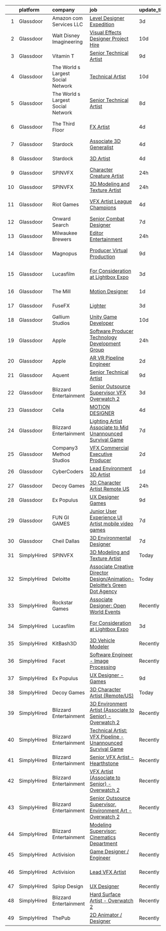 

|    | platform    | company                            | job                                                                                                                                                                                                                                                                                                                                                                                                                                                                                                                                                                                                                                                                                                                                                                                                                                                                                                                                                                                                                                                                                                                                                                                                                                                                                                                                                                                 | update_time   | location                     |
|---:|:------------|:-----------------------------------|:------------------------------------------------------------------------------------------------------------------------------------------------------------------------------------------------------------------------------------------------------------------------------------------------------------------------------------------------------------------------------------------------------------------------------------------------------------------------------------------------------------------------------------------------------------------------------------------------------------------------------------------------------------------------------------------------------------------------------------------------------------------------------------------------------------------------------------------------------------------------------------------------------------------------------------------------------------------------------------------------------------------------------------------------------------------------------------------------------------------------------------------------------------------------------------------------------------------------------------------------------------------------------------------------------------------------------------------------------------------------------------|:--------------|:-----------------------------|
|  1 | Glassdoor   | Amazon com Services LLC            | [Level Designer  Expedition](https://www.glassdoor.com/partner/jobListing.htm?pos=111&ao=1136043&s=58&guid=00000183926658739a00694473d4bb44&src=GD_JOB_AD&t=SR&vt=w&cs=1_9635e1d6&cb=1664608524655&jobListingId=1008165924673&jrtk=3-0-1ge96cm4ukcm2801-1ge96cm5him8q800-46c45f87273b333f-)                                                                                                                                                                                                                                                                                                                                                                                                                                                                                                                                                                                                                                                                                                                                                                                                                                                                                                                                                                                                                                                                                         | 3d            | Irvine, CA                   |
|  2 | Glassdoor   | Walt Disney Imagineering           | [Visual Effects Designer  Project Hire](https://www.glassdoor.com/partner/jobListing.htm?pos=113&ao=1136043&s=58&guid=00000183926658739a00694473d4bb44&src=GD_JOB_AD&t=SR&vt=w&cs=1_2bd1ba3e&cb=1664608524656&jobListingId=1008150849768&jrtk=3-0-1ge96cm4ukcm2801-1ge96cm5him8q800-5c07a0fb031a175c-)                                                                                                                                                                                                                                                                                                                                                                                                                                                                                                                                                                                                                                                                                                                                                                                                                                                                                                                                                                                                                                                                              | 10d           | Glendale, CA                 |
|  3 | Glassdoor   | Vitamin T                          | [Senior Technical Artist](https://www.glassdoor.com/partner/jobListing.htm?pos=108&ao=1110586&s=58&guid=00000183926658739a00694473d4bb44&src=GD_JOB_AD&t=SR&vt=w&cs=1_966c948a&cb=1664608524654&jobListingId=1008154263100&cpc=6FC5BA77C9A4CD78&jrtk=3-0-1ge96cm4ukcm2801-1ge96cm5him8q800-735d5386cd36d417--6NYlbfkN0DMrcEu7yrtATojKJA7cEzGQ3FdRGWLh0CZQInL4ECGI6k5tN82kdM0cJmh4vC7GgimUtxDZ2TNdnAUj-6yxN_EorPpK-IfV9EsXRNvlGrH_q3mRhyM-04_qkXCRtTOQysQlpoZHqDPDOu0z0ioc7sHxV-IzYeRwZaRvgHLTG00zjl5EpSArojfS_Appf7DKhzCRdTtBdvpVTNAIJne3T68j46LYy57fRShP908A6koDOYBqfDjBldxV-xEHIVkm3PwuxVZo8SyzGhouIBEaXhWn1LA80fkPzocG6sVj48UL3szjap70Vgr92gr_Aodh9-8oDkNn2nsQdlrk-ZvHMihV2bWabdFkzKbOM8jSPcup9wjI8UlrhS0M9KyFKg1v9USFMuMAX89eGC2Y_ZtKHtpM7bUJcoELL-bkmcA0TQLLrJQ02GQpVBWv3Vki1c9q9mi_9T5Bzi8pouVHtKgFvF4423YmiS_CLJhL_yVzCoKtw%3D%3D)                                                                                                                                                                                                                                                                                                                                                                                                                                                                                                                                           | 9d            | Sausalito, CA                |
|  4 | Glassdoor   | The World s Largest Social Network | [Technical Artist](https://www.glassdoor.com/partner/jobListing.htm?pos=107&ao=1110586&s=58&guid=00000183926658739a00694473d4bb44&src=GD_JOB_AD&t=SR&vt=w&ea=1&cs=1_4cf87e44&cb=1664608524655&jobListingId=1008152609394&cpc=C4A69CCDBB3B9599&jrtk=3-0-1ge96cm4ukcm2801-1ge96cm5him8q800-f4704476e21baf2e--6NYlbfkN0DSgjPPcnEdvoK3uuxfISLALE6pB1FR7YSHOr_tSg5_QGIhoz_2VqUepdcKLBLI_zTYRTCT7JhMtuCzHb0Oliz6FG0C2h6_WcPQ0LrD8cCpioORXp_DZRbl_vvbFNtds92m0_tpI1ukYR3DwF1D-hGwNXeviqYsMHIPWO4BUkT9wTmIMbgmjDYoe8r24QS-68-M1tu2YhQStebdgKbu3Ut1hCdYS-Rq11njH693Iwn8oYBoYPVUt7IMZix4rPDq8ZP-XHBQL39mfyJAJfCWVttdvI6-R02Ln63ZEQWTlCZ_KtmK_0UZ783JPWKlFD32on3O3Q8zRSbeLqXOFtGdjOGVDP5vqBAGjtNAQ9iNTTlKzgVwo_V3Lsyd7fRKliF_sIE_bZQMNdDr8X6bg1mJV_UxUGF2Dqx_zTniE0OOlIffQSgH7sjtDVQ6eAHXUj178IGX5x1infuDTqbX2w4-3MVOrtgRq9dfPXCiX4R5RZRXj9DGDs0Q2XiFpFf6Jd1erKuaD-LmbQncysn2cstuBCseBPMeyeF2SEOjlucu3i8IP4wT5iJNhF9-VhRoB2GeEDBeQ7CuszMJ7_5Q0T7VnZ7t)                                                                                                                                                                                                                                                                                                                                                                                                                                         | 10d           | Los Angeles, CA              |
|  5 | Glassdoor   | The World s Largest Social Network | [Senior Technical Artist](https://www.glassdoor.com/partner/jobListing.htm?pos=104&ao=1110586&s=58&guid=00000183926658739a00694473d4bb44&src=GD_JOB_AD&t=SR&vt=w&ea=1&cs=1_a4cad576&cb=1664608524654&jobListingId=1008156567880&cpc=FD1C1DA32C38CFA7&jrtk=3-0-1ge96cm4ukcm2801-1ge96cm5him8q800-8a98ace1b10be4ee--6NYlbfkN0DSgjPPcnEdvoK3uuxfISLALE6pB1FR7YSHOr_tSg5_QGIhoz_2VqUepdcKLBLI_zQzTQBxFnNwLgYr54182ayk27VR9mGs31WGf8oLUq3IQ3WRzRkMbqPtK6oOaz54b3_OAZeqq0FVZMF2RYcuzjjIoIcXiPv67xjlRGeD6YbJyLJUG_F2oE5REiIARlTaSaIArjnnGPUvnmkN6Tb3K55r5ud35yAsdpw--6R8_hPCGw_XP-EltvrtiPfXT7PgZtpZzkQ7bI4zknedz4VccB1yB2NFzRuUCyU59l5o52eJBg3cYgqyNHXLqF2rktNVzHV21C0vuF84NmOyke6RZuBJ-0mmWs8xUfw8u9vUxSIu7qbYl9i0urcHg7mAyi5sVb8dKF6XaaR194M0nDnoD87Tfr7TyhnUPzwIYLJWel4FtB7F7Ch8K_lEDH7X77mghcXmiVnGqwkYo-D5-YArMraWzhrCCpjr7Vj1JxCgChjaYBpPW-b7a5oyvRB2WWlUvxzPz9p8_o-V48JrIPgsUm-ZeIPMVAVUI2vNUtTPj3P_yaPj78iYpk2Jd9ATdm1UDsadkqxoUjxGTk7plz1jSCFg)                                                                                                                                                                                                                                                                                                                                                                                                                                  | 8d            | Sausalito, CA                |
|  6 | Glassdoor   | The Third Floor                    | [FX Artist](https://www.glassdoor.com/partner/jobListing.htm?pos=130&ao=1136043&s=58&guid=00000183926658739a00694473d4bb44&src=GD_JOB_AD&t=SR&vt=w&cs=1_c767685c&cb=1664608524659&jobListingId=1008164250946&jrtk=3-0-1ge96cm4ukcm2801-1ge96cm5him8q800-9bcadc9e18d6cdb3-)                                                                                                                                                                                                                                                                                                                                                                                                                                                                                                                                                                                                                                                                                                                                                                                                                                                                                                                                                                                                                                                                                                          | 4d            | Los Angeles, CA              |
|  7 | Glassdoor   | Stardock                           | [Associate 3D Generalist](https://www.glassdoor.com/partner/jobListing.htm?pos=119&ao=1136043&s=58&guid=00000183926658739a00694473d4bb44&src=GD_JOB_AD&t=SR&vt=w&ea=1&cs=1_59335cc2&cb=1664608524656&jobListingId=1008164168114&jrtk=3-0-1ge96cm4ukcm2801-1ge96cm5him8q800-ebb0d5b82c5ae4be-)                                                                                                                                                                                                                                                                                                                                                                                                                                                                                                                                                                                                                                                                                                                                                                                                                                                                                                                                                                                                                                                                                       | 4d            | Plymouth, MI                 |
|  8 | Glassdoor   | Stardock                           | [3D Artist](https://www.glassdoor.com/partner/jobListing.htm?pos=114&ao=1136043&s=58&guid=00000183926658739a00694473d4bb44&src=GD_JOB_AD&t=SR&vt=w&ea=1&cs=1_4d819809&cb=1664608524656&jobListingId=1008164168109&jrtk=3-0-1ge96cm4ukcm2801-1ge96cm5him8q800-268ab53375252d01-)                                                                                                                                                                                                                                                                                                                                                                                                                                                                                                                                                                                                                                                                                                                                                                                                                                                                                                                                                                                                                                                                                                     | 4d            | Plymouth, MI                 |
|  9 | Glassdoor   | SPINVFX                            | [Character Creature Artist](https://www.glassdoor.com/partner/jobListing.htm?pos=123&ao=1136043&s=58&guid=00000183926658739a00694473d4bb44&src=GD_JOB_AD&t=SR&vt=w&ea=1&cs=1_9c22d3fb&cb=1664608524657&jobListingId=1008174540936&jrtk=3-0-1ge96cm4ukcm2801-1ge96cm5him8q800-ac0f76e18009be51-)                                                                                                                                                                                                                                                                                                                                                                                                                                                                                                                                                                                                                                                                                                                                                                                                                                                                                                                                                                                                                                                                                     | 24h           | Atlanta, GA                  |
| 10 | Glassdoor   | SPINVFX                            | [3D Modeling and Texture Artist](https://www.glassdoor.com/partner/jobListing.htm?pos=122&ao=1136043&s=58&guid=00000183926658739a00694473d4bb44&src=GD_JOB_AD&t=SR&vt=w&ea=1&cs=1_cd764910&cb=1664608524657&jobListingId=1008173934920&jrtk=3-0-1ge96cm4ukcm2801-1ge96cm5him8q800-09211dd30cbb7cf5-)                                                                                                                                                                                                                                                                                                                                                                                                                                                                                                                                                                                                                                                                                                                                                                                                                                                                                                                                                                                                                                                                                | 24h           | Atlanta, GA                  |
| 11 | Glassdoor   | Riot Games                         | [VFX Artist   League  Champions](https://www.glassdoor.com/partner/jobListing.htm?pos=121&ao=1136043&s=58&guid=00000183926658739a00694473d4bb44&src=GD_JOB_AD&t=SR&vt=w&ea=1&cs=1_490f153e&cb=1664608524657&jobListingId=1008164057372&jrtk=3-0-1ge96cm4ukcm2801-1ge96cm5him8q800-46a44d1732f1897e-)                                                                                                                                                                                                                                                                                                                                                                                                                                                                                                                                                                                                                                                                                                                                                                                                                                                                                                                                                                                                                                                                                | 4d            | Los Angeles, CA              |
| 12 | Glassdoor   | Onward Search                      | [Senior Combat Designer](https://www.glassdoor.com/partner/jobListing.htm?pos=106&ao=1110586&s=58&guid=00000183926658739a00694473d4bb44&src=GD_JOB_AD&t=SR&vt=w&cs=1_e3de97b3&cb=1664608524654&jobListingId=1008157895761&cpc=F41FEAB56D215062&jrtk=3-0-1ge96cm4ukcm2801-1ge96cm5him8q800-45684f1118b53b12--6NYlbfkN0B7YoEZZ2QAGDyEGGmBPAUWSHc1Mt3sMCn9FehKcWA3w0R0aH9tn_iPRcrT6N-MqNQRAKnzqfndb9N0HbUJyMyNZRuvporvmuN0JhQCUEraa3qho7O8vmWkZjiiT7jYxgtkTz1fYFLAkMlwQj0Y0deNjgwfiPa4KrL7iGDzrLaKJfFeKxKcScDf5b18js5axku29bNZ-5TZBnuJkk1CICs6RN8ReywmVz_zcTRZXA2VxCFJFYfc8HXeO4Ckjsfvj-ZAq7V8HZ_B1fsOcMkOBm49RMq4ZyKWAf3O6MbYvOMDLBLeUyPj8aV7AnaRGuzmQullEcfAIgN1XCqqsQGw9CdDdq8kjlHoA9s6CW_l-R7eIF8sp0e-N6sZpewVWP97GHy3wLppvS3jCLvMjmcobPhY5t1sn6RBTiJT5iTpkJRHyRpOgHa-W2rRAOiLLqABpqKoPvO1QQXdPXFdSRbscBblXuUkP_3cnYCbKLVhBgWqGe_fmls0ArmV9es135zBzZcArTwHMmA2lG16N7VQ4vZtvNFTskgT_fQb9Eq47CYia-QbQvu2HadDx3jTwNPXp1nueXISqz3zAYfjOugysA2j-9PtVOz8lQsUWNvEnlyNLzdgqmmp6pJMI2uDPY9vLEjhBMzUI61uPQzRLcS97M4kw2d084-2vUhCeEB1rU9UqZb1_wBhEeOCtCz1fhJilqHl0tCwBnpwLuUFD4zjTMNseubUkM1iuDK2c5swQvqz9hwv3_vJGDb7viPYaMBGDkQdQI4QRFesJsMx9z_ebXgOSFMUJ_2L_b1_Z6jK-ajfRmoqrOp7dRF8y7gzlTqs9cfidt_TynZD9aA4jBDdOAoI5gy3tmTgGiHZspkeOgP11yEKvPmb-mxK50PxMIKNuz4_G1XN27rdZWXb642JP5UJ_zlretCxj4rDRC7YGOeRkhdOfTO6_OBh_S8lAZ4I9D-zsWfzWUwliNRH6zcY2kvKcL_GLw_cOkLEeXb9a3nWVKU80fXIJpUs)        | 7d            | Waltham, MA                  |
| 13 | Glassdoor   | Milwaukee Brewers                  | [Editor   Entertainment](https://www.glassdoor.com/partner/jobListing.htm?pos=129&ao=1136043&s=58&guid=00000183926658739a00694473d4bb44&src=GD_JOB_AD&t=SR&vt=w&cs=1_5c0dcdf8&cb=1664608524659&jobListingId=1008175428666&jrtk=3-0-1ge96cm4ukcm2801-1ge96cm5him8q800-f72ff9a59ed39f97-)                                                                                                                                                                                                                                                                                                                                                                                                                                                                                                                                                                                                                                                                                                                                                                                                                                                                                                                                                                                                                                                                                             | 24h           | Milwaukee, WI                |
| 14 | Glassdoor   | Magnopus                           | [Producer  Virtual Production](https://www.glassdoor.com/partner/jobListing.htm?pos=126&ao=1136043&s=58&guid=00000183926658739a00694473d4bb44&src=GD_JOB_AD&t=SR&vt=w&ea=1&cs=1_dd02daf8&cb=1664608524657&jobListingId=1008154539182&jrtk=3-0-1ge96cm4ukcm2801-1ge96cm5him8q800-e664e79d5a35fd73-)                                                                                                                                                                                                                                                                                                                                                                                                                                                                                                                                                                                                                                                                                                                                                                                                                                                                                                                                                                                                                                                                                  | 9d            | Los Angeles, CA              |
| 15 | Glassdoor   | Lucasfilm                          | [For Consideration at Lightbox Expo](https://www.glassdoor.com/partner/jobListing.htm?pos=112&ao=1136043&s=58&guid=00000183926658739a00694473d4bb44&src=GD_JOB_AD&t=SR&vt=w&cs=1_eee6085b&cb=1664608524655&jobListingId=1008165011124&jrtk=3-0-1ge96cm4ukcm2801-1ge96cm5him8q800-93e1fa1c0d1a1d19-)                                                                                                                                                                                                                                                                                                                                                                                                                                                                                                                                                                                                                                                                                                                                                                                                                                                                                                                                                                                                                                                                                 | 3d            | San Francisco, CA            |
| 16 | Glassdoor   | The Mill                           | [Motion Designer](https://www.glassdoor.com/partner/jobListing.htm?pos=110&ao=1136043&s=58&guid=00000183926658739a00694473d4bb44&src=GD_JOB_AD&t=SR&vt=w&ea=1&cs=1_99105317&cb=1664608524655&jobListingId=1008172668446&jrtk=3-0-1ge96cm4ukcm2801-1ge96cm5him8q800-d2056aff12c87ada-)                                                                                                                                                                                                                                                                                                                                                                                                                                                                                                                                                                                                                                                                                                                                                                                                                                                                                                                                                                                                                                                                                               | 1d            | New York, NY                 |
| 17 | Glassdoor   | FuseFX                             | [Lighter](https://www.glassdoor.com/partner/jobListing.htm?pos=124&ao=1136043&s=58&guid=00000183926658739a00694473d4bb44&src=GD_JOB_AD&t=SR&vt=w&cs=1_fecfab95&cb=1664608524657&jobListingId=1008165717809&jrtk=3-0-1ge96cm4ukcm2801-1ge96cm5him8q800-b846d030f836c6c0-)                                                                                                                                                                                                                                                                                                                                                                                                                                                                                                                                                                                                                                                                                                                                                                                                                                                                                                                                                                                                                                                                                                            | 3d            | New York, NY                 |
| 18 | Glassdoor   | Gallium Studios                    | [Unity Game Developer](https://www.glassdoor.com/partner/jobListing.htm?pos=116&ao=1136043&s=58&guid=00000183926658739a00694473d4bb44&src=GD_JOB_AD&t=SR&vt=w&cs=1_4c54a571&cb=1664608524656&jobListingId=1008150687011&jrtk=3-0-1ge96cm4ukcm2801-1ge96cm5him8q800-c88d89332377ea02-)                                                                                                                                                                                                                                                                                                                                                                                                                                                                                                                                                                                                                                                                                                                                                                                                                                                                                                                                                                                                                                                                                               | 10d           | Remote                       |
| 19 | Glassdoor   | Apple                              | [Software Producer  Technology Development Group](https://www.glassdoor.com/partner/jobListing.htm?pos=101&ao=1110586&s=58&guid=00000183926658739a00694473d4bb44&src=GD_JOB_AD&t=SR&vt=w&cs=1_8856c794&cb=1664608524654&jobListingId=1008173222064&cpc=8795CF9063CD573D&jrtk=3-0-1ge96cm4ukcm2801-1ge96cm5him8q800-bbde77c0eda9dd87--6NYlbfkN0BvKrLyj5gPmtZO9T8euul8TCxuuKNOtzRJOomxnwSEodTz2Bc-sPZl29JElYHfcoQWcmK43CiY01OjYT5WfEt5Jj8lTaHpC6MYrdELvcuQ-2CozKJfq4aIc4_apKyHse6AUvlraG_ZO7ze3NbI2bVSTZOanUDtUkvOm0YQ_8YzzAVrcunDE-Ek-w7LSTgib9REZVosKGJneA8XDkO-Gy8R3AuFt8E__aGxt-D1NVjeS_vdi-32e_QAWy2JsqeBuh-oN-QqXx56FLUOeT8KMyjjQfesAPlPCh_O1XH3lvXwZmteRWkliAEbEdC6pnQFqAM8iJHv5GBxocZAATRdtjW4wSe1BpQLc_438J3odvE1-VXFToQkZ6R_9SrunADUHb7ULEtReDF2C4jkH5hiiUd9dPAE2ofrrwuZmU3D_Ksh_K_1rEGNEULxeSsfhgoXTyQ9BSGYbz1uXeghQhAb7bI7113m86ak1FeKHQGHOrfqMv6mVoU80wWqsEKxJ7DPUZETzbx921pX7_C_bLU58Vk-DdwKIzRa8_vx32CGy-90epZdZwtJbvw-6VYLZkMsZOBqyM3u-dFlHcfeqQad3ZJmeTn7vkYFtC_uaVWaGOajS4JZeH6uYYzecE2gu8X9dJ-5e_Py0phOr8Lgbax1i3BcNjbzNu9b5_9jaB8sRNuVQzxgS5xj6GXOh85CScA5lqS3FfA71JAPi2evLMMWx1SZ8-ul4KLNhfrae8gpAIAXc2VqiudfnsdDWK-jq3lMxhVDfsCOrS_C-vX7DRQ2fj848J2afc4JDylvjnw-sFEgDfLnYwwn0t4B5mrgtbDvOzaaUdUBqi-RYoiupCmlJASJ7VFIcc2NfXeCSc2cImn90ABGJ6U68uGBmUhGmYIQFug9UEvLV442p8aEpofIFr8BdnTM0vHyXStGvSiJ14YOEJR3jXhibMGgDH4TAGUGHAHtImMb7MBjZgfl2_S97j470DppXv272H8%3D) | 24h           | Culver City, CA              |
| 20 | Glassdoor   | Apple                              | [AR VR Pipeline Engineer](https://www.glassdoor.com/partner/jobListing.htm?pos=102&ao=1110586&s=58&guid=00000183926658739a00694473d4bb44&src=GD_JOB_AD&t=SR&vt=w&cs=1_51e69de5&cb=1664608524654&jobListingId=1008167611600&jrtk=3-0-1ge96cm4ukcm2801-1ge96cm5him8q800-7f07361192d5dd8a--6NYlbfkN0BvKrLyj5gPmtZO9T8euul8TCxuuKNOtzRJOomxnwSEodTz2Bc-sPZl1dBMH13w-jNdNQaFf-lF6kL1aEhJ4eiuAXTha0QvAvu907Z2VYn0VJoxU7cAlBZlFPS1G7aYLqrMAUepxkDoRYj5djL18fyLw83N7Y0s2ePHYzB0Wp7YoIAv07rczKGhWlU4uKaRbmv6nNBHzHictATy1x3q0qaCNNNSjndFBDn6Me6UiZAUT11M8BItCqx9_Eui3NwWihIW6fyg_Pl5aTFO2aM6u3aeN4MVXncIHNhpbSIVI9h6v8sViH3a5d1vOL3yWogdC8MLkBVywW95JmQxgCUtDwgUMpcYs8-CNmsUz7cih27TF76sHr_Hx1CdIltvyrRVAw1boxogK4XT9TQL3HFhSqsHyWKNiFbM7DLvJEVDyH4iF9Y9Z37T3PFVCB0uAJ-VjaExLVImItQF978Duq3jO-EHzDTheOyyuT9j60YHcSlbCg1N7M5GdK6n3O8GUzjgPU9HghPEVgzJepgYgvkR6azWRWNvUJ1lO3V-8k-XEAU8ieRArU645beGpdQBc4_VLrgkncZjdbHlnR2E9EubQQQxqS8LV5xt9ODrk_ZRTrN1drgT93JrUiUcimsgPpMIUeff2kNHEDbEPJ9bRKsg0ZiroSxDM_hFrJsMYGhZ4LG02xGU9UPIE0kXcJn-9sES_BTmrrQ1Y97fl8D7yvrSGIBwbCAYjEfgcMq_w0R1wjOStwkjCx6zMGfmMwxIZDM3ZmeSSTB0juEvsyZHDw1a_K3FseamUbPXpV3vOfGupJbSru18rJa2h2xIL2JLuDHa5PqGHZ9Q535gXALM4rZdHXhcC4Mg46L5ukX4k7ERbbh2-oEviEpBmaLLLHbFqVBObO5xHK-p6eusuKCemHNPEo64jUB7fdaQMJ5BmJFkpCqnf1Q477O602s3G45Rpx2ip3U%3D)                                                                              | 2d            | Seattle, WA                  |
| 21 | Glassdoor   | Aquent                             | [Senior Technical Artist](https://www.glassdoor.com/partner/jobListing.htm?pos=109&ao=1110586&s=58&guid=00000183926658739a00694473d4bb44&src=GD_JOB_AD&t=SR&vt=w&cs=1_9cc10e21&cb=1664608524655&jobListingId=1008154486844&cpc=AC285F3A3ECA6BB0&jrtk=3-0-1ge96cm4ukcm2801-1ge96cm5him8q800-c371dedfddfc560d--6NYlbfkN0DMrcEu7yrtATojKJA7cEzGQ3FdRGWLh0CZQInL4ECGI9gD0Wolx9R2v-Aex0-GK04aE9jC2UzCN24q9zsWhS9u588-s1EzI7cyfe1t_2ur-aEpXVeQEkL3vur-y7qT8URpPcgE5cQyI2C0-pfdzIUYQRtqI4HwZzD6r8CDlh-FiqKY7H2npKBZeL4ZfqX4C77URGa6O7TcoYFeiZ_WAzabNj-VuvwmXuow9wqWInqcTguhOwh1iCgcqvuW7wMoqlVpBWVsqK0_3BNxPqrjhtcFojR4dsOXNaW4MPGwSAFla9GViRzWBusJLu1IQCIH51KTz81uW6jjn8VBLjbyQx_uHYPYKkZpCSBYiS-D8TqHbKvWf4R8eMfYVv1xdXFjpel_TqUnFWHadxMi5LWQCtjX7eo6VNxokA9Ne2TdsQBgsC7i8X9KY9QoGeHDHKfyoSQdaI_SNv_Jmg%3D%3D)                                                                                                                                                                                                                                                                                                                                                                                                                                                                                                                                                                           | 9d            | Sausalito, CA                |
| 22 | Glassdoor   | Blizzard Entertainment             | [Senior Outsource Supervisor  VFX   Overwatch 2](https://www.glassdoor.com/partner/jobListing.htm?pos=127&ao=1136043&s=58&guid=00000183926658739a00694473d4bb44&src=GD_JOB_AD&t=SR&vt=w&cs=1_facb93e3&cb=1664608524657&jobListingId=1008165851603&jrtk=3-0-1ge96cm4ukcm2801-1ge96cm5him8q800-9025c0dc214e1953-)                                                                                                                                                                                                                                                                                                                                                                                                                                                                                                                                                                                                                                                                                                                                                                                                                                                                                                                                                                                                                                                                     | 3d            | Irvine, CA                   |
| 23 | Glassdoor   | Cella                              | [MOTION DESIGNER](https://www.glassdoor.com/partner/jobListing.htm?pos=117&ao=1136043&s=58&guid=00000183926658739a00694473d4bb44&src=GD_JOB_AD&t=SR&vt=w&cs=1_e85aab60&cb=1664608524656&jobListingId=1008163471029&jrtk=3-0-1ge96cm4ukcm2801-1ge96cm5him8q800-66819a5d2978bf0d-)                                                                                                                                                                                                                                                                                                                                                                                                                                                                                                                                                                                                                                                                                                                                                                                                                                                                                                                                                                                                                                                                                                    | 4d            | Los Gatos, CA                |
| 24 | Glassdoor   | Blizzard Entertainment             | [Lighting Artist  Associate to Mid    Unannounced Survival Game](https://www.glassdoor.com/partner/jobListing.htm?pos=128&ao=1136043&s=58&guid=00000183926658739a00694473d4bb44&src=GD_JOB_AD&t=SR&vt=w&cs=1_0531e352&cb=1664608524658&jobListingId=1008158764430&jrtk=3-0-1ge96cm4ukcm2801-1ge96cm5him8q800-61a5b6d2634c38d6-)                                                                                                                                                                                                                                                                                                                                                                                                                                                                                                                                                                                                                                                                                                                                                                                                                                                                                                                                                                                                                                                     | 7d            | Irvine, CA                   |
| 25 | Glassdoor   | Company3 Method Studios            | [VFX Commercial Executive Producer](https://www.glassdoor.com/partner/jobListing.htm?pos=120&ao=1136043&s=58&guid=00000183926658739a00694473d4bb44&src=GD_JOB_AD&t=SR&vt=w&cs=1_0493dcfa&cb=1664608524656&jobListingId=1008168981986&jrtk=3-0-1ge96cm4ukcm2801-1ge96cm5him8q800-82ec8f4193573592-)                                                                                                                                                                                                                                                                                                                                                                                                                                                                                                                                                                                                                                                                                                                                                                                                                                                                                                                                                                                                                                                                                  | 2d            | Santa Monica, CA             |
| 26 | Glassdoor   | CyberCoders                        | [Lead Environment 3D Artist](https://www.glassdoor.com/partner/jobListing.htm?pos=105&ao=1110586&s=58&guid=00000183926658739a00694473d4bb44&src=GD_JOB_AD&t=SR&vt=w&ea=1&cs=1_15bb95db&cb=1664608524654&jobListingId=1008172776436&cpc=451933188B21919D&jrtk=3-0-1ge96cm4ukcm2801-1ge96cm5him8q800-5c9dd0c8eae3e22b--6NYlbfkN0CpFJQzrgRR8WqXWK1qKKEqALWJw739KlKqr2H-MSI4eoBlI4EFrmor2FYZMP3muM18C41kHOQtw7k0uAUfMUwpGjCliZm9eciUXtGvYKbuOx6P3AM9_WGhjzA_LJIxU9S3XqNOSImHuC88S9K1ubxAMuEfki9ARU3VgryEw_JeA115icd8CdgtWWVbXhQQqiq43S0rG0lq0MQKbmXGGIb3PeDZRsqfL-aCgfzIovk1ZOUwYR-Zoy6uEXTKj1qlLPR-vvBKGhSBiUTgPr5l7UyWnehJmJ4TVRrG6LbQZ5fGzO1hq_UF51jvv6HOrLlmCaUuoGxXPJenXQ3ak8X6Z5y38Hy8U_EELE3UkoI_6_X9qSDvtaAvq6FQ-0sAtjs4DW4ymXeGWb-2Uu7UhqqSHmv1MzF4GIVQVQ-NE7qwx-CjBgYq6KA_Wrnyi5kh9K2VOZxiv3RdLDzRf_g3i0MKNY1vzNgDfajPFCBqreTfSPBMSEMiEwaOGkEArxgcPJ5sKJzd4EZB98Ji7O-mcS2w3mu3Hmtg-XqGuY0ffjM5HqfNCCzC3tKljfQGf6YKO3C98YW_g0sqd6NRqITTmZcivpU-OnTH0mZwpxD6xcfpL3aGmUqdefPoaAG3fslAOPgQjZB7H-h1SoiUU8S0L46TK77ltMw9NYYtIWZT679pWBEPpmM2LamwGCgA3HqxOCU-IaGxbZvU2HbqcY83lS3XBj7sV7aXpsZTBhvBJxoJWqfpzxnOPmfLAkqNqIdVHhOwoE4Jnx8RcEIIk7_xVczB7j8k307AEJyv2mhm3hkACzeEngKBI1UVhC-ExZRqsFDX7nXFfurZq1uc9962njl2xMBeFhYwAUKBTm4sVhSTmj69wE4YWP7XSPTZus1IAThe5TErGcbciXMWeTMTIwPcN0j3dl92wIsN4MD02Eg-co2orxqLj524IeywbiVCkdCtKZyuPfz-IcYbK__wGi-6gYXRCHR-1G6JsOdIyiv8w7R9tA%3D%3D)   | 1d            | Eugene, OR                   |
| 27 | Glassdoor   | Decoy Games                        | [3D Character Artist  Remote US ](https://www.glassdoor.com/partner/jobListing.htm?pos=103&ao=1136043&s=58&guid=00000183926658739a00694473d4bb44&src=GD_JOB_AD&t=SR&vt=w&ea=1&cs=1_ca28f0ce&cb=1664608524654&jobListingId=1008174987688&jrtk=3-0-1ge96cm4ukcm2801-1ge96cm5him8q800-e17dc328c9905e0c-)                                                                                                                                                                                                                                                                                                                                                                                                                                                                                                                                                                                                                                                                                                                                                                                                                                                                                                                                                                                                                                                                               | 24h           | Boston, MA                   |
| 28 | Glassdoor   | Ex Populus                         | [UX Designer   Games](https://www.glassdoor.com/partner/jobListing.htm?pos=115&ao=1136043&s=58&guid=00000183926658739a00694473d4bb44&src=GD_JOB_AD&t=SR&vt=w&ea=1&cs=1_5f2181b7&cb=1664608524656&jobListingId=1008155438706&jrtk=3-0-1ge96cm4ukcm2801-1ge96cm5him8q800-af5ef265bd9e2bd7-)                                                                                                                                                                                                                                                                                                                                                                                                                                                                                                                                                                                                                                                                                                                                                                                                                                                                                                                                                                                                                                                                                           | 9d            | Remote                       |
| 29 | Glassdoor   | FUN GI GAMES                       | [Junior User Experience   UI Artist  mobile video games ](https://www.glassdoor.com/partner/jobListing.htm?pos=125&ao=1136043&s=58&guid=00000183926658739a00694473d4bb44&src=GD_JOB_AD&t=SR&vt=w&ea=1&cs=1_21baea07&cb=1664608524657&jobListingId=1008158641676&jrtk=3-0-1ge96cm4ukcm2801-1ge96cm5him8q800-4944322686d99878-)                                                                                                                                                                                                                                                                                                                                                                                                                                                                                                                                                                                                                                                                                                                                                                                                                                                                                                                                                                                                                                                       | 7d            | El Segundo, CA               |
| 30 | Glassdoor   | Cheil Dallas                       | [3D Environmental Designer](https://www.glassdoor.com/partner/jobListing.htm?pos=118&ao=1136043&s=58&guid=00000183926658739a00694473d4bb44&src=GD_JOB_AD&t=SR&vt=w&ea=1&cs=1_8c9c9ce2&cb=1664608524656&jobListingId=1008158069870&jrtk=3-0-1ge96cm4ukcm2801-1ge96cm5him8q800-0a3bfdb610d178d5-)                                                                                                                                                                                                                                                                                                                                                                                                                                                                                                                                                                                                                                                                                                                                                                                                                                                                                                                                                                                                                                                                                     | 7d            | Plano, TX                    |
| 31 | SimplyHired | SPINVFX                            | [3D Modeling and Texture Artist](https://www.simplyhired.com/job/iV7xLF98F_cO90eRp4SDacAfIQV_nENOryWSJt5tQZTtv9g6UDg_wg?q=vfx+designer)                                                                                                                                                                                                                                                                                                                                                                                                                                                                                                                                                                                                                                                                                                                                                                                                                                                                                                                                                                                                                                                                                                                                                                                                                                             | Today         | Atlanta, GA                  |
| 32 | SimplyHired | Deloitte                           | [Associate Creative Director Design/Animation-Deloitte’s Green Dot Agency](https://www.simplyhired.com/job/T3NzNWFE0K4kOpjavU-UWYBBrYZZrE7DEs_cKJq41yOClZUUvAdvgg?q=vfx+designer)                                                                                                                                                                                                                                                                                                                                                                                                                                                                                                                                                                                                                                                                                                                                                                                                                                                                                                                                                                                                                                                                                                                                                                                                   | Today         | Des Moines, IA +21 locations |
| 33 | SimplyHired | Rockstar Games                     | [Associate Designer: Open World Events](https://www.simplyhired.com/job/vdV8vlT3gviLv2JCIKjxS72bf-KmVFeMRA0oYSRtEaTI4YyrugfY7Q?q=vfx+designer)                                                                                                                                                                                                                                                                                                                                                                                                                                                                                                                                                                                                                                                                                                                                                                                                                                                                                                                                                                                                                                                                                                                                                                                                                                      | Recently      | Carlsbad, CA                 |
| 34 | SimplyHired | Lucasfilm                          | [For Consideration at Lightbox Expo](https://www.simplyhired.com/job/ASYhn8S0bckYBXmBB5avWqQG1wigQoIhgn70cbKXrH-ppkX-28-L3Q?q=vfx+designer)                                                                                                                                                                                                                                                                                                                                                                                                                                                                                                                                                                                                                                                                                                                                                                                                                                                                                                                                                                                                                                                                                                                                                                                                                                         | 3d            | San Francisco, CA            |
| 35 | SimplyHired | KitBash3D                          | [3D Vehicle Modeler](https://www.simplyhired.com/job/VwgC9IB3ym8a8J0kNrymmSSw5lslDouDxa5vl13riEBIvSMSPqRqXA?q=vfx+designer)                                                                                                                                                                                                                                                                                                                                                                                                                                                                                                                                                                                                                                                                                                                                                                                                                                                                                                                                                                                                                                                                                                                                                                                                                                                         | Recently      | Remote                       |
| 36 | SimplyHired | Facet                              | [Software Engineer - Image Processing](https://www.simplyhired.com/job/3znJCHAbYihtiOtJFInlFf2aFXm1CnGM03gqrMJxz8VyZGoe0lHYMg?q=vfx+designer)                                                                                                                                                                                                                                                                                                                                                                                                                                                                                                                                                                                                                                                                                                                                                                                                                                                                                                                                                                                                                                                                                                                                                                                                                                       | Recently      | San Francisco, CA            |
| 37 | SimplyHired | Ex Populus                         | [UX Designer - Games](https://www.simplyhired.com/job/uV2CGJ_yRPCTrOr8w6-wyR6MnmE7cjxRuTkSXGIV1qv07AkaNDr7nw?q=vfx+designer)                                                                                                                                                                                                                                                                                                                                                                                                                                                                                                                                                                                                                                                                                                                                                                                                                                                                                                                                                                                                                                                                                                                                                                                                                                                        | 9d            | Remote                       |
| 38 | SimplyHired | Decoy Games                        | [3D Character Artist (Remote/US)](https://www.simplyhired.com/job/Oo5OJ9ifJn4PD2fJBmbq0FtZkkm0MesVwPu-HnhEL2YEfKTykeXZ9g?q=vfx+designer)                                                                                                                                                                                                                                                                                                                                                                                                                                                                                                                                                                                                                                                                                                                                                                                                                                                                                                                                                                                                                                                                                                                                                                                                                                            | Today         | Boston, MA                   |
| 39 | SimplyHired | Blizzard Entertainment             | [3D Environment Artist (Associate to Senior) - Overwatch 2](https://www.simplyhired.com/job/pw88DtF0EULjjFMy83MMr_Hg0HBZII6DCgYGL9C12joglMD-Z-Xwnw?q=vfx+designer)                                                                                                                                                                                                                                                                                                                                                                                                                                                                                                                                                                                                                                                                                                                                                                                                                                                                                                                                                                                                                                                                                                                                                                                                                  | Recently      | Irvine, CA                   |
| 40 | SimplyHired | Blizzard Entertainment             | [Technical Artist: VFX Pipeline - Unannounced Survival Game](https://www.simplyhired.com/job/LjBYXeLA-0AxbmaC_Dh8JjcU3tj0mP9A7-gFBd5X7Pw0qOUAh1F8tg?q=vfx+designer)                                                                                                                                                                                                                                                                                                                                                                                                                                                                                                                                                                                                                                                                                                                                                                                                                                                                                                                                                                                                                                                                                                                                                                                                                 | Recently      | Irvine, CA                   |
| 41 | SimplyHired | Blizzard Entertainment             | [Senior VFX Artist - Hearthstone](https://www.simplyhired.com/job/npzx9Srzh2nXb282llyE7B1XTbu3nGO2QQfd8rYbVSIH0uXj-hjJhQ?q=vfx+designer)                                                                                                                                                                                                                                                                                                                                                                                                                                                                                                                                                                                                                                                                                                                                                                                                                                                                                                                                                                                                                                                                                                                                                                                                                                            | Recently      | Irvine, CA                   |
| 42 | SimplyHired | Blizzard Entertainment             | [VFX Artist (Associate to Senior) - Overwatch 2](https://www.simplyhired.com/job/2d70J5UkkZ2YmvlvJfcaEqf0vVFEZwLt57euRMmQlk3Afx_2Q_gYzw?q=vfx+designer)                                                                                                                                                                                                                                                                                                                                                                                                                                                                                                                                                                                                                                                                                                                                                                                                                                                                                                                                                                                                                                                                                                                                                                                                                             | Recently      | Irvine, CA                   |
| 43 | SimplyHired | Blizzard Entertainment             | [Senior Outsource Supervisor, Environment Art - Overwatch 2](https://www.simplyhired.com/job/baWn5MyjJmuExvuiW6_ujSXeF21UCTDq9SifGL1Q_-8FqwNJPF_SQQ?q=vfx+designer)                                                                                                                                                                                                                                                                                                                                                                                                                                                                                                                                                                                                                                                                                                                                                                                                                                                                                                                                                                                                                                                                                                                                                                                                                 | Recently      | Irvine, CA                   |
| 44 | SimplyHired | Blizzard Entertainment             | [Modeling Supervisor: Cinematics Department](https://www.simplyhired.com/job/sfOILQZbFHZAxPz0pkkKCSovSg0CltzY_szoR-1XJaWYjVih18s4VQ?q=vfx+designer)                                                                                                                                                                                                                                                                                                                                                                                                                                                                                                                                                                                                                                                                                                                                                                                                                                                                                                                                                                                                                                                                                                                                                                                                                                 | Recently      | Irvine, CA                   |
| 45 | SimplyHired | Activision                         | [Game Designer / Engineer](https://www.simplyhired.com/job/mvyJVImSNkRNGU7RQRq9NK4bP0WyGwVdbqKTESj9aJHphHk9dScNEg?q=vfx+designer)                                                                                                                                                                                                                                                                                                                                                                                                                                                                                                                                                                                                                                                                                                                                                                                                                                                                                                                                                                                                                                                                                                                                                                                                                                                   | Recently      | Austin, TX                   |
| 46 | SimplyHired | Activision                         | [Lead VFX Artist](https://www.simplyhired.com/job/skG9lF8-lNblYoscV_4ZkShrtKrP6Wjg7CtMgNvznLa_luoDQ-mzww?q=vfx+designer)                                                                                                                                                                                                                                                                                                                                                                                                                                                                                                                                                                                                                                                                                                                                                                                                                                                                                                                                                                                                                                                                                                                                                                                                                                                            | Recently      | Santa Monica, CA             |
| 47 | SimplyHired | Splop Design                       | [UX Designer](https://www.simplyhired.com/job/1QHEzY9K1JXcQD1-GL3_WWJcrMmo04UHCFVW21Nf2GCPgE1NLGUROQ?q=vfx+designer)                                                                                                                                                                                                                                                                                                                                                                                                                                                                                                                                                                                                                                                                                                                                                                                                                                                                                                                                                                                                                                                                                                                                                                                                                                                                | Recently      | Remote                       |
| 48 | SimplyHired | Blizzard Entertainment             | [Hard Surface Artist - Overwatch 2](https://www.simplyhired.com/job/6UbuxcizWm0FGl0VWvCtYyHq-2-jjcWZ_YsxRvD4XaS9M8_zOx_FMA?q=vfx+designer)                                                                                                                                                                                                                                                                                                                                                                                                                                                                                                                                                                                                                                                                                                                                                                                                                                                                                                                                                                                                                                                                                                                                                                                                                                          | Recently      | Irvine, CA                   |
| 49 | SimplyHired | ThePub                             | [2D Animator / Designer](https://www.simplyhired.com/job/oZZEdheO4lkc_JXRYHcnwev8ZwB1kkTJEsdy0Uz-wdGwjoDPjIpnXQ?q=vfx+designer)                                                                                                                                                                                                                                                                                                                                                                                                                                                                                                                                                                                                                                                                                                                                                                                                                                                                                                                                                                                                                                                                                                                                                                                                                                                     | Recently      | Chicago, IL                  |